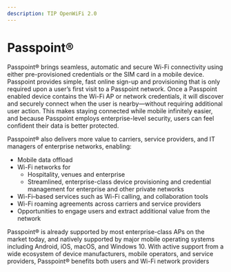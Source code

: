 ```yaml
---
description: TIP OpenWiFi 2.0
---
```


# Passpoint®

Passpoint® brings seamless, automatic and secure Wi-Fi connectivity using either pre-provisioned credentials or the SIM card in a mobile device. Passpoint provides simple, fast online sign-up and provisioning that is only required upon a user’s first visit to a Passpoint network. Once a Passpoint enabled device contains the Wi-Fi AP or network credentials, it will discover and securely connect when the user is nearby—without requiring additional user action. This makes staying connected while mobile infinitely easier, and because Passpoint employs enterprise-level security, users can feel confident their data is better protected.

Passpoint® also delivers more value to carriers, service providers, and IT managers of enterprise networks, enabling:

* Mobile data offload
* Wi-Fi networks for 
  * Hospitality, venues and enterprise 
  * Streamlined, enterprise-class device provisioning and credential management for enterprise and other private networks
* Wi-Fi–based services such as Wi-Fi calling, and collaboration tools 
* Wi-Fi roaming agreements across carriers and service providers 
* Opportunities to engage users and extract additional value from the network 

Passpoint® is already supported by most enterprise-class APs on the market today, and natively supported by major mobile operating systems including Android, iOS, macOS, and Windows 10. With active support from a wide ecosystem of device manufacturers, mobile operators, and service providers, Passpoint® benefits both users and Wi-Fi network providers

